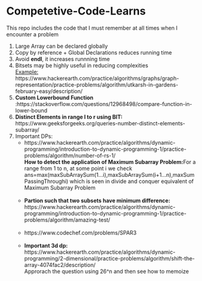 # Competetive-Code-Learns
This repo includes the code that I must remember at all times when I encounter a problem
<ol>
  <li>Large Array can be declared globally</li>
  <li>
    Copy by reference + Global Declarations reduces running time
  </li>
  <li>
    Avoid <b>endl</b>, it increases runnning time
   </li>
  <li>Bitsets may be highly useful in reducing complexities
    <br>
    <u>Example:</u>
    https://www.hackerearth.com/practice/algorithms/graphs/graph-representation/practice-problems/algorithm/utkarsh-in-gardens-february-easy/description/
  </li>
  <li>
    <b>Custom Lowerbound Function</b>
    :https://stackoverflow.com/questions/12968498/compare-function-in-lower-bound
  </li>
  <li>
    <b>Distinct Elements in range l to r using BIT:</b> https://www.geeksforgeeks.org/queries-number-distinct-elements-subarray/<br>  
  </li>
  <li>
    Important DPs:
    <ul>
      <li>
        https://www.hackerearth.com/practice/algorithms/dynamic-programming/introduction-to-dynamic-programming-1/practice-problems/algorithm/number-of-rs-1/<br><strong>How to detect the application of Maximum Subarray Problem:</strong>For a range from 1 to n, at some point i we check ans=max(maxSubArraySum(1...i),maxSubArraySum(i+1...n),maxSumPassingThroughi) which is seen in divide and conquer equivalent of Maximum Subarray Problem<br><br>
      </li>
      <li>
        <b>
          Partion such that two subsets have minimum difference:
        </b> https://www.hackerearth.com/practice/algorithms/dynamic-programming/introduction-to-dynamic-programming-1/practice-problems/algorithm/amazing-test/<br><br>
      </li>
      <li>
        https://www.codechef.com/problems/SPAR3<br><br>
      </li>
      <li>
        <b>
          Important 3d dp: 
        </b>
        https://www.hackerearth.com/practice/algorithms/dynamic-programming/2-dimensional/practice-problems/algorithm/shift-the-array-4074fac2/description/
        <br>Approrach the question using 26^n and then see how to memoize<br><br>
      </li>
    
   </ul>


  </li>
</ol>

